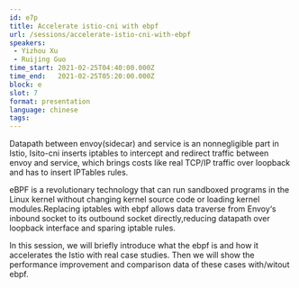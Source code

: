 ```yaml
---
id: e7p
title: Accelerate istio-cni with ebpf
url: /sessions/accelerate-istio-cni-with-ebpf
speakers:
 - Yizhou Xu
 - Ruijing Guo
time_start: 2021-02-25T04:40:00.000Z
time_end:   2021-02-25T05:20:00.000Z
block: e
slot: 7
format: presentation
language: chinese
tags:
---
```


Datapath between envoy(sidecar) and service is an nonnegligible part in Istio, Isito-cni inserts iptables to intercept and redirect traffic between envoy and service, which brings costs like real TCP/IP traffic over loopback and has to insert IPTables rules.

eBPF is a revolutionary technology that can run sandboxed programs in the Linux kernel without changing kernel source code or loading kernel modules.Replacing iptables with ebpf  allows data traverse from Envoy‘s inbound socket to its outbound socket directly,reducing datapath over loopback interface and sparing iptable rules. 

In this session, we will briefly introduce what the ebpf is and how it accelerates the  Istio with real case studies. Then we will show the performance improvement and comparison data of these cases with/witout ebpf.
